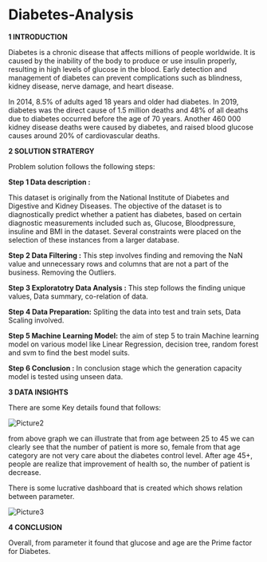 # Diabetes-Analysis

**1 INTRODUCTION** 

Diabetes is a chronic disease that affects millions of people worldwide. It is caused by the inability of the body to produce or use insulin properly, resulting in high levels of glucose in the blood. Early detection and management of diabetes can prevent complications such as blindness, kidney disease, nerve damage, and heart disease.

In 2014, 8.5% of adults aged 18 years and older had diabetes. In 2019, diabetes was the direct cause of 1.5 million deaths and 48% of all deaths due to diabetes occurred before the age of 70 years. 
Another 460 000 kidney disease deaths were caused by diabetes, and raised blood glucose causes around 20% of cardiovascular deaths.

**2 SOLUTION STRATERGY** 

Problem solution follows the following steps:

**Step 1 Data description :**

This dataset is originally from the National Institute of Diabetes and Digestive and Kidney Diseases.
The objective of the dataset is to diagnostically predict whether a patient has diabetes, based on certain diagnostic measurements included such as, Glucose, Bloodpressure, insuline and  BMI in the dataset. Several constraints were placed on the selection of these instances from a larger database.

**Step 2 Data Filtering :**
This step involves finding and removing the NaN value and unnecessary rows and columns that are not a part of the business. Removing the Outliers.

**Step 3 Exploratotry Data Analysis :**
This step follows the finding unique values, Data summary, co-relation of data.

**Step 4 Data Preparation:**
Spliting the data into test and train sets, Data Scaling involved.

**Step 5 Machine Learning Model:**
the aim of step 5 to train Machine learning model on various model like Linear Regression, decision tree, random forest and svm to find the best model suits.

**Step 6 Conclusion :**
In conclusion stage which the generation capacity model is tested using unseen data.

**3 DATA INSIGHTS** 

There are some Key details found that follows:

![Picture2](https://user-images.githubusercontent.com/129647680/235970817-b5ea3c33-e022-4e0a-b451-02d68a3d02c4.png)

from above graph we can illustrate that from age between 25 to 45 we can clearly see that the number of patient is more so, female from that age category are not very care about the diabetes control level.
After age 45+, people are realize that improvement of health so, the number of patient is decrease.

There is some lucrative dashboard that is created which shows relation between parameter.

![Picture3](https://user-images.githubusercontent.com/129647680/235983824-d4170c2c-2eb8-42d9-a3a7-bd46c002a95d.png)

**4 CONCLUSION**

Overall, from parameter it found that glucose and age are the Prime factor for Diabetes.
